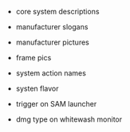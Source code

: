 - core system descriptions
- manufacturer slogans
- manufacturer pictures
- frame pics
- system action names
- systen flavor

- trigger on SAM launcher
- dmg type on whitewash monitor